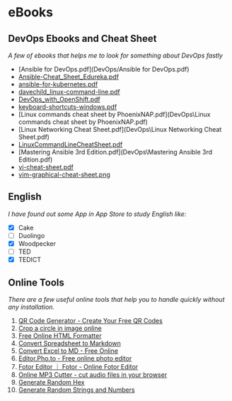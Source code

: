 # eBooks

## DevOps Ebooks and Cheat Sheet
*A few of ebooks that helps me to look for something about DevOps fastly*
* [Ansible for DevOps.pdf](DevOps/Ansible for DevOps.pdf)
* [Ansible-Cheat_Sheet_Edureka.pdf](DevOps\Ansible-Cheat_Sheet_Edureka.pdf)
* [ansible-for-kubernetes.pdf](DevOps\ansible-for-kubernetes.pdf)
* [davechild_linux-command-line.pdf](DevOps\davechild_linux-command-line.pdf)
* [DevOps_with_OpenShift.pdf](DevOps\DevOps_with_OpenShift.pdf)
* [keyboard-shortcuts-windows.pdf](DevOps\keyboard-shortcuts-windows.pdf)
* [Linux commands cheat sheet by PhoenixNAP.pdf](DevOps\Linux commands cheat sheet by PhoenixNAP.pdf)
* [Linux Networking Cheat Sheet.pdf](DevOps\Linux Networking Cheat Sheet.pdf)
* [LinuxCommandLineCheatSheet.pdf](DevOps\LinuxCommandLineCheatSheet.pdf)
* [Mastering Ansible 3rd Edition.pdf](DevOps\Mastering Ansible 3rd Edition.pdf)
* [vi-cheat-sheet.pdf](DevOps\vi-cheat-sheet.pdf)
* [vim-graphical-cheat-sheet.png](DevOps\vim-graphical-cheat-sheet.png)

## English
*I have found out some App in App Store to study English like:*
* [x] Cake
* [ ] Duolingo
* [x] Woodpecker
* [ ] TED
* [x] TEDICT

## Online Tools
*There are a few useful online tools that help you to handle quickly without any installation.*
1. [QR Code Generator - Create Your Free QR Codes](https://qr-code-generator.com)
2. [Crop a circle in image online](https://crop-circle.imageonline.co/)
3. [Free Online HTML Formatter](https://www.freeformatter.com/html-formatter.html)
4. [Convert Spreadsheet to Markdown](https://tabletomarkdown.com/convert-spreadsheet-to-markdown/)
5. [Convert Excel to MD - Free Online](https://products.aspose.app/cells/conversion/xlsx-to-md)
6. [Editor.Pho.to - Free online photo editor](https://editor.pho.to/edit/)
7. [Fotor Editor ｜ Fotor - Online Fotor Editor](https://www.fotor.com/photo-editor-app/editor/frames)
8. [Online MP3 Cutter - cut audio files in your browser](https://www.bearaudiotool.com/)
9. [Generate Random Hex](https://www.browserling.com/tools/random-hex)
10. [Generate Random Strings and Numbers](https://www.browserling.com/tools/random-string)